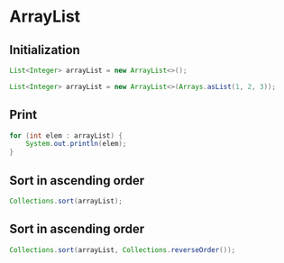 # ArrayList

## Initialization

```java
List<Integer> arrayList = new ArrayList<>();

List<Integer> arrayList = new ArrayList<>(Arrays.asList(1, 2, 3));
```

## Print

```java
for (int elem : arrayList) {
    System.out.println(elem);
}
```
## Sort in ascending order

```java
Collections.sort(arrayList);
```

## Sort in ascending order

```java
Collections.sort(arrayList, Collections.reverseOrder());
```
